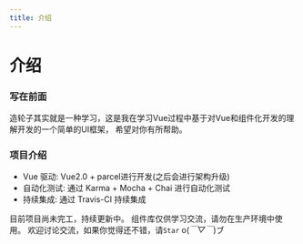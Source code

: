 ```yaml
---
title: 介绍
---
```

# 介绍

### 写在前面
造轮子其实就是一种学习，这是我在学习Vue过程中基于对Vue和组件化开发的理解开发的一个简单的UI框架， 希望对你有所帮助。

### 项目介绍
- Vue 驱动: Vue2.0 + parcel进行开发(之后会进行架构升级)
- 自动化测试: 通过 Karma + Mocha + Chai 进行自动化测试
- 持续集成: 通过 Travis-CI 持续集成

目前项目尚未完工，持续更新中。
组件库仅供学习交流，请勿在生产环境中使用。 欢迎讨论交流，如果你觉得还不错，请`Star` o(*￣▽￣*)ブ
